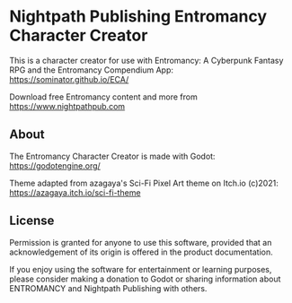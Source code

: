 # Nightpath Publishing Entromancy Character Creator
This is a character creator for use with Entromancy: A Cyberpunk Fantasy RPG and the Entromancy Compendium App: https://sominator.github.io/ECA/

Download free Entromancy content and more from https://www.nightpathpub.com


## About
The Entromancy Character Creator is made with Godot: https://godotengine.org/

Theme adapted from azagaya's Sci-Fi Pixel Art theme on Itch.io (c)2021: https://azagaya.itch.io/sci-fi-theme

## License
Permission is granted for anyone to use this software, provided that an acknowledgement of its origin is offered in the product documentation.

If you enjoy using the software for entertainment or learning purposes, please consider making a donation to Godot or sharing information about ENTROMANCY and Nightpath Publishing with others.